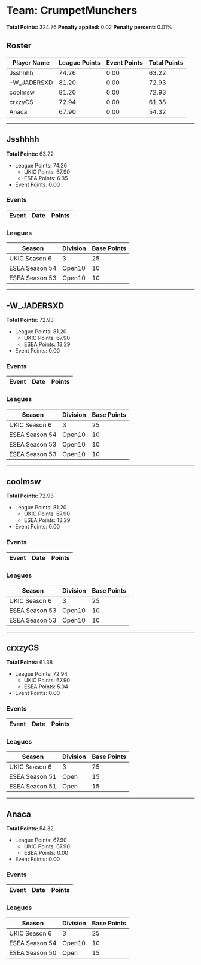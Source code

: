 # Team: CrumpetMunchers

**Total Points:** 324.76
**Penalty applied:** 0.02
**Penalty percent:** 0.01%

## Roster
| Player Name | League Points | Event Points | Total Points |
|-------------|--------------|--------------|-------------|
| Jsshhhh | 74.26 | 0.00 | 63.22 |
| -W_JADERSXD | 81.20 | 0.00 | 72.93 |
| coolmsw | 81.20 | 0.00 | 72.93 |
| crxzyCS | 72.94 | 0.00 | 61.38 |
| Anaca | 67.90 | 0.00 | 54.32 |

---

## Jsshhhh

**Total Points:** 63.22

- League Points: 74.26
  - UKIC Points: 67.90
  - ESEA Points: 6.35
- Event Points: 0.00

### Events
| Event | Date | Points |
|-------|------|--------|
### Leagues
| Season | Division | Base Points |
|--------|----------|-------------|
| UKIC Season 6 | 3 | 25 |
| ESEA Season 54 | Open10 | 10 |
| ESEA Season 53 | Open10 | 10 |
---

## -W_JADERSXD

**Total Points:** 72.93

- League Points: 81.20
  - UKIC Points: 67.90
  - ESEA Points: 13.29
- Event Points: 0.00

### Events
| Event | Date | Points |
|-------|------|--------|
### Leagues
| Season | Division | Base Points |
|--------|----------|-------------|
| UKIC Season 6 | 3 | 25 |
| ESEA Season 54 | Open10 | 10 |
| ESEA Season 53 | Open10 | 10 |
| ESEA Season 53 | Open10 | 10 |
---

## coolmsw

**Total Points:** 72.93

- League Points: 81.20
  - UKIC Points: 67.90
  - ESEA Points: 13.29
- Event Points: 0.00

### Events
| Event | Date | Points |
|-------|------|--------|
### Leagues
| Season | Division | Base Points |
|--------|----------|-------------|
| UKIC Season 6 | 3 | 25 |
| ESEA Season 53 | Open10 | 10 |
| ESEA Season 53 | Open10 | 10 |
---

## crxzyCS

**Total Points:** 61.38

- League Points: 72.94
  - UKIC Points: 67.90
  - ESEA Points: 5.04
- Event Points: 0.00

### Events
| Event | Date | Points |
|-------|------|--------|
### Leagues
| Season | Division | Base Points |
|--------|----------|-------------|
| UKIC Season 6 | 3 | 25 |
| ESEA Season 51 | Open | 15 |
| ESEA Season 51 | Open | 15 |
---

## Anaca

**Total Points:** 54.32

- League Points: 67.90
  - UKIC Points: 67.90
  - ESEA Points: 0.00
- Event Points: 0.00

### Events
| Event | Date | Points |
|-------|------|--------|
### Leagues
| Season | Division | Base Points |
|--------|----------|-------------|
| UKIC Season 6 | 3 | 25 |
| ESEA Season 54 | Open10 | 10 |
| ESEA Season 50 | Open | 15 |